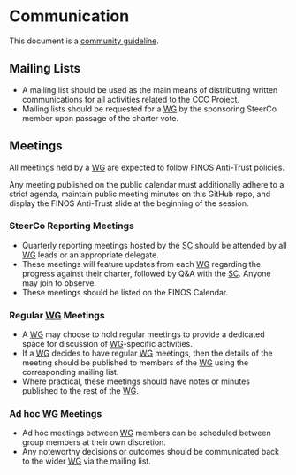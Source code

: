 # Communication

This document is a [community guideline].

## Mailing Lists

- A mailing list should be used as the main means of distributing written communications for all activities related to the CCC Project.
- Mailing lists should be requested for a [WG] by the sponsoring SteerCo member upon passage of the charter vote.

## Meetings

All meetings held by a [WG] are expected to follow FINOS Anti-Trust policies. 

Any meeting published on the public calendar must additionally adhere to a strict agenda, maintain public meeting minutes on this GitHub repo, and display the FINOS Anti-Trust slide at the beginning of the session.

### SteerCo Reporting Meetings

- Quarterly reporting meetings hosted by the [SC] should be attended by all [WG] leads or an appropriate delegate.
- These meetings will feature updates from each [WG] regarding the progress against their charter, followed by Q&A with the [SC]. Anyone may join to observe.
- These meetings should be listed on the FINOS Calendar.

### Regular [WG] Meetings

- A [WG] may choose to hold regular meetings to provide a dedicated space for discussion of [WG]-specific activities. 
- If a [WG] decides to have regular [WG] meetings, then the details of the meeting should be published to members of the [WG] using the corresponding mailing list.
- Where practical, these meetings should have notes or minutes published to the rest of the [WG].

### Ad hoc [WG] Meetings

- Ad hoc meetings between [WG] members can be scheduled between group members at their own discretion.
- Any noteworthy decisions or outcomes should be communicated back to the wider [WG] via the mailing list.

[SC]: <../../community-groups.md#steering-committee>
[WG]: <../../community-groups.md#working-groups>
[community guideline]: <./README.md>